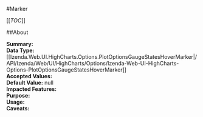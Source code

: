 #Marker

[[_TOC_]]

##About

**Summary:**   
**Data Type:** [[Izenda.Web.UI.HighCharts.Options.PlotOptionsGaugeStatesHoverMarker|/API/Izenda/Web/UI/HighCharts/Options/Izenda-Web-UI-HighCharts-Options-PlotOptionsGaugeStatesHoverMarker]]  
**Accepted Values:**   
**Default Value:** null  
**Impacted Features:**   
**Purpose:**   
**Usage:**   
**Caveats:**   

